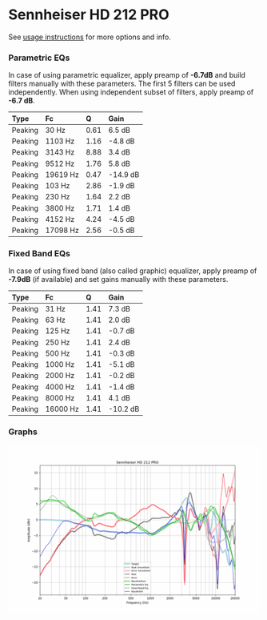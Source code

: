 # Sennheiser HD 212 PRO
See [usage instructions](https://github.com/jaakkopasanen/AutoEq#usage) for more options and info.

### Parametric EQs
In case of using parametric equalizer, apply preamp of **-6.7dB** and build filters manually
with these parameters. The first 5 filters can be used independently.
When using independent subset of filters, apply preamp of **-6.7 dB**.

| Type    | Fc       |    Q | Gain     |
|:--------|:---------|:-----|:---------|
| Peaking | 30 Hz    | 0.61 | 6.5 dB   |
| Peaking | 1103 Hz  | 1.16 | -4.8 dB  |
| Peaking | 3143 Hz  | 8.88 | 3.4 dB   |
| Peaking | 9512 Hz  | 1.76 | 5.8 dB   |
| Peaking | 19619 Hz | 0.47 | -14.9 dB |
| Peaking | 103 Hz   | 2.86 | -1.9 dB  |
| Peaking | 230 Hz   | 1.64 | 2.2 dB   |
| Peaking | 3800 Hz  | 1.71 | 1.4 dB   |
| Peaking | 4152 Hz  | 4.24 | -4.5 dB  |
| Peaking | 17098 Hz | 2.56 | -0.5 dB  |

### Fixed Band EQs
In case of using fixed band (also called graphic) equalizer, apply preamp of **-7.9dB**
(if available) and set gains manually with these parameters.

| Type    | Fc       |    Q | Gain     |
|:--------|:---------|:-----|:---------|
| Peaking | 31 Hz    | 1.41 | 7.3 dB   |
| Peaking | 63 Hz    | 1.41 | 2.0 dB   |
| Peaking | 125 Hz   | 1.41 | -0.7 dB  |
| Peaking | 250 Hz   | 1.41 | 2.4 dB   |
| Peaking | 500 Hz   | 1.41 | -0.3 dB  |
| Peaking | 1000 Hz  | 1.41 | -5.1 dB  |
| Peaking | 2000 Hz  | 1.41 | -0.2 dB  |
| Peaking | 4000 Hz  | 1.41 | -1.4 dB  |
| Peaking | 8000 Hz  | 1.41 | 4.1 dB   |
| Peaking | 16000 Hz | 1.41 | -10.2 dB |

### Graphs
![](./Sennheiser%20HD%20212%20PRO.png)